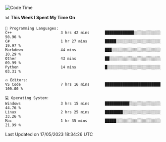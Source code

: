 
<!--START_SECTION:waka-->
![Code Time](http://img.shields.io/badge/Code%20Time-724%20hrs%2022%20mins-blue)

📊 **This Week I Spent My Time On** 

```text
💬 Programming Languages: 
C++                      3 hrs 42 mins       █████████████░░░░░░░░░░░░   50.96 % 
C#                       1 hr 27 mins        █████░░░░░░░░░░░░░░░░░░░░   19.97 % 
Markdown                 44 mins             ███░░░░░░░░░░░░░░░░░░░░░░   10.29 % 
Other                    43 mins             ██░░░░░░░░░░░░░░░░░░░░░░░   09.99 % 
Python                   14 mins             █░░░░░░░░░░░░░░░░░░░░░░░░   03.31 % 

🔥 Editors: 
VS Code                  7 hrs 16 mins       █████████████████████████   100.00 % 

💻 Operating System: 
Windows                  3 hrs 15 mins       ███████████░░░░░░░░░░░░░░   44.76 % 
Linux                    2 hrs 25 mins       ████████░░░░░░░░░░░░░░░░░   33.26 % 
Mac                      1 hr 35 mins        █████░░░░░░░░░░░░░░░░░░░░   21.99 % 
```


 Last Updated on 17/05/2023 18:34:26 UTC
<!--END_SECTION:waka-->

